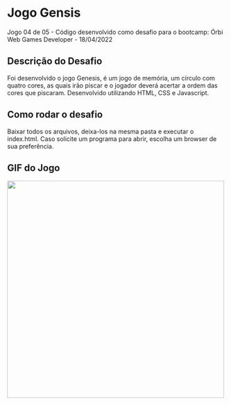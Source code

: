 # Jogo Gensis
Jogo 04 de 05 - Código desenvolvido como desafio para o bootcamp: Órbi Web Games Developer - 18/04/2022

## Descrição do Desafio
Foi desenvolvido o jogo Genesis, é um jogo de memória, um círculo com quatro cores, as quais irão piscar e o jogador deverá acertar a ordem das cores que piscaram.
Desenvolvido utilizando HTML, CSS e Javascript.

## Como rodar o desafio
Baixar todos os arquivos, deixa-los na mesma pasta e executar o index.html. Caso solicite um programa para abrir, escolha um browser de sua preferência.


## GIF do Jogo
<p>
   <img align="center" src="https://github.com/Yenjix/Portifolio/blob/main/Game_Genesis/c%C3%ADrculo.jpg" width="500" height="500"/>
</p>
